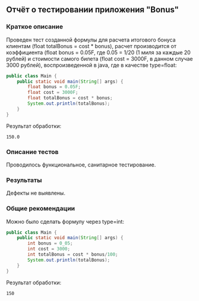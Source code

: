 ## Отчёт о тестировании приложения "Bonus"

### Краткое описание


Проведен тест созданной формулы для расчета итогового бонуса клиентам (float totalBonus = cost * bonus), расчет производится от коэффициента (float bonus = 0.05F, где 0.05 = 1/20 (1 миля за каждые 20 рублей) и стоимости самого билета (float cost = 3000F, в данном случае 3000 рублей), воспроизведенной в java, где в качестве type=float:

```java
public class Main {
    public static void main(String[] args) {
        float bonus = 0.05F;
        float cost = 3000F;
        float totalBonus = cost * bonus;
        System.out.println(totalBonus);
    }
}
```

Результат обработки:
```
150.0
```


### Описание тестов

Проводилось  функциональное, санитарное тестирование.

### Результаты
Дефекты не выявлены.

   

### Общие рекомендации

Можно было сделать формулу через type=int: 
```java
public class Main {
    public static void main(String[] args) {
        int bonus = 0_05;
        int cost = 3000;
        int totalBonus = cost * bonus/100;
        System.out.println(totalBonus);
    }
}
```
Результат обработки:
```
150
```